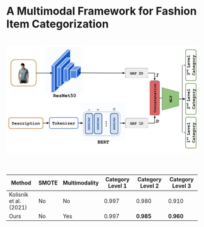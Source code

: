 A Multimodal Framework for Fashion Item Categorization
==========================================================

<h1 align="center">
<img src="https://raw.githubusercontent.com/menouarazib//MultimodalFashionCategorization/444f122fbd0c718d543e306304ba308329879cdd/images/architcture.jpg" width="800">
</h1><br>

| Method | SMOTE | Multimodality | Category Level 1 | Category Level 2 | Category Level 3 |
|--------|-------|---------------|------------------|------------------|------------------|
| Kolisnik et al. (2021) | No | No | 0.997 | 0.980 | 0.910 |
| Ours | No | Yes | 0.997 | **0.985** | **0.960** |
